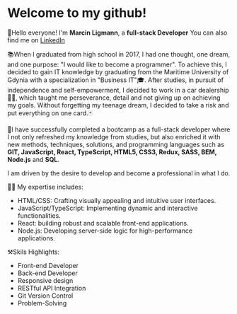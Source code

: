 # Welcome to my github!

👋Hello everyone! I'm **Marcin Ligmann**, a **full-stack Developer**
You can also find me on [LinkedIn](https://www.linkedin.com/in/marcin-ligmann-b11581209/)
  
📚When I graduated from high school in 2017, I had one thought, one dream, and one purpose: "I would like to become a programmer". To achieve this, I decided to gain IT knowledge by graduating from the Maritime University of Gdynia with a specialization in "Business IT"🎓. After studies, in pursuit of independence and self-empowerment, I decided to work in a car dealership🚗🏢, which taught me perseverance, detail and not giving up on achieving my goals. Without forgetting my teenage dream, I decided to take a risk and put everything on one card.🃏  
  
🎉I have successfully completed a bootcamp as a full-stack developer where I not only refreshed my knowledge from studies, but also enriched it with new methods, techniques, solutions, and programming languages such as **GIT, JavaScript, React, TypeScript, HTML5, CSS3, Redux, SASS, BEM, Node.js** and **SQL**.  
  
I am driven by the desire to develop and become a professional in what I do.  
  
👨‍💻 My expertise includes:  
* HTML/CSS: Crafting visually appealing and intuitive user interfaces.  
* JavaScript/TypeScript: Implementing dynamic and interactive functionalities.  
* React: building robust and scalable front-end applications.  
* Node.js: Developing server-side logic for high-performance applications.  
  
⚒️Skils Highlights:  
* Front-end Developer  
* Back-end Developer  
* Responsive design  
* RESTful API Integration  
* Git Version Control  
* Problem-Solving
